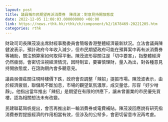 ```yaml
---
layout: post
title: 議員稱市民期望再派消費券　陳茂波：對意見持開放態度
date: 2022-12-05 11:08:03.000000000 +08:00
link: https://news.rthk.hk/rthk/ch/component/k2/1678469-20221205.htm
categories: rthk
---
```


財政司司長陳茂波出席財經事務委員會簡報香港整體經濟最新狀況。立法會議員陳健波表示，預計政府今年收入減少，但市民期望政府可能在預算案中再有派消費券等補助，關注預算案如何取得平衡。陳茂波形容關注是「切中要害」，指整體經濟仍然疲弱，會密切注視經濟情況，因時制宜，要審慎理財，量入為出，對各種意見持開放態度，在諮詢期內會多聽意見。

議員吳傑莊關注現時樓價下跌，政府會否調整「辣招」提振市場。陳茂波表示，由於經濟疲弱，聯儲局不斷加息，市場的觀望氣氛濃厚，成交量低，形容「好少咁靜」。他指出當年推出「辣招」是期望在有限的供應下，讓未曾置業的市民優先買樓，認為相關想法未有改變。

民建聯葛珮帆提出，會否再推出新一輪消費券或電費補貼。陳茂波回應說有研究指消費券對提振經濟的作用相當有效，但涉及的公帑多，會密切留意市況再考慮。
